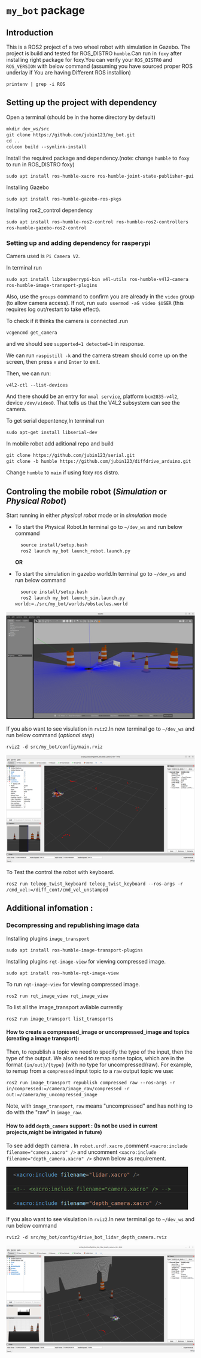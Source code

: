 # `my_bot` package

## Introduction

This is a ROS2 project of a two wheel robot with simulation in Gazebo. The project is build and tested for ROS_DISTRO `humble`.Can run in `foxy` after installing right package for foxy.You can verify your `ROS_DISTRO` and `ROS_VERSION` with below command (assuming you have sourced proper ROS underlay if You are having Different ROS installion)

    printenv | grep -i ROS

## Setting up the project with dependency

Open a terminal (should be in the home directory by default)

    mkdir dev_ws/src
    git clone https://github.com/jubin123/my_bot.git
    cd ..
    colcon build --symlink-install

Install the required package and dependency.(note: change  `humble` to `foxy` to run in ROS_DISTRO foxy)

    sudo apt install ros-humble-xacro ros-humble-joint-state-publisher-gui

Installing Gazebo 

    sudo apt install ros-humble-gazebo-ros-pkgs

Installing ros2_control dependency

    sudo apt install ros-humble-ros2-control ros-humble-ros2-controllers ros-humble-gazebo-ros2-control

### Setting up and adding dependency for rasperypi

Camera used is `Pi Camera V2`.

In terminal run 

    sudo apt install libraspberrypi-bin v4l-utils ros-humble-v4l2-camera ros-humble-image-transport-plugins

Also, use the `groups` command to confirm you are already in the `video` group (to allow camera access). If not, run `sudo usermod -aG video $USER` (this requires log out/restart to take effect).

To check if it thinks the camera is connected .run 

    vcgencmd get_camera

and we should see `supported=1 detected=1` in response.

We can run `raspistill -k` and the camera stream should come up on the screen, then press `x` and `Enter` to exit.

Then, we can run:

    v4l2-ctl --list-devices

And there should be an entry for `mmal service`, platform `bcm2835-v4l2`, device `/dev/video0`. That tells us that the V4L2 subsystem can see the camera.

To get serial depentency,In terminal run

    sudo apt-get install libserial-dev

In mobile robot add aditional repo and build

    git clone https://github.com/jubin123/serial.git
    git clone -b humble https://github.com/jubin123/diffdrive_arduino.git

Change `humble` to `main` if using foxy ros distro.

## Controling the mobile robot (_Simulation_ or *Physical Robot*)

Start running in either _physical robot_ mode or in _simulation_ mode

- To start the Physical Robot.In terminal go to `~/dev_ws` and run below command

        source install/setup.bash
        ros2 launch my_bot launch_robot.launch.py

    **OR**

- To start the simulation in gazebo world.In terminal go to `~/dev_ws` and run below command

        source install/setup.bash
        ros2 launch my_bot launch_sim.launch.py world:=./src/my_bot/worlds/obstacles.world

<!-- Reference-style-image:  -->
![Gazebo Output][ros2_controller_main_gazebo]


If you also want to see visulation in `rviz2`.In new terminal go to `~/dev_ws` and run below command (_optional step_)

    rviz2 -d src/my_bot/config/main.rviz

<!-- Reference-style-image:  -->
![Rviz2 Output][ros2_controller_main_rviz2]

To Test the control the robot with keyboard.

    ros2 run teleop_twist_keyboard teleop_twist_keyboard --ros-args -r /cmd_vel:=/diff_cont/cmd_vel_unstamped


## Additional infomation :

### Decompressing and republishing image data

Installing plugins `image_transport` 

    sudo apt install ros-humble-image-transport-plugins

Installing plugins `rqt-image-view` for viewing compressed image.

    sudo apt install ros-humble-rqt-image-view

To run `rqt-image-view` for viewing compressed image.

    ros2 run rqt_image_view rqt_image_view

To list all the image_transport avliable currently 

    ros2 run image_transport list_transports

#### How to create a compressed_image or uncompressed_image and topics (creating a image transport):

Then, to republish a topic we need to specify the type of the input, then the type of the output. We also need to remap some topics, which are in the format `{in/out}/{type}` (with no type for uncompressed/raw). For example, to remap from a `compressed` input topic to a `raw` output topic we use:

    ros2 run image_transport republish compressed raw --ros-args -r in/compressed:=/camera/image_raw/compressed -r out:=/camera/my_uncompressed_image

Note, with `image_transport`, `raw` means "uncompressed" and has nothing to do with the "raw" in `image_raw`.

#### How to add `depth_camera` support : (Is not be used in current projects,might be intrigated in future)

To see add depth camera . In `robot.urdf.xacro` ,comment `<xacro:include filename="camera.xacro" />` and uncomment `<xacro:include filename="depth_camera.xacro" />` shown below as requirement.

<!-- Reference-style-image:  -->
![Rviz2 Output][drive_bot_lidar_depth_camera_requirements]

If you also want to see visulation in `rviz2`.In new terminal go to `~/dev_ws` and run below command

    rviz2 -d src/my_bot/config/drive_bot_lidar_depth_camera.rviz

<!-- Reference-style-image:  -->
![Rviz2 Output][drive_bot_lidar_depth_camera_rviz2]

<!-- Image References:  -->
[drive_bot_lidar_gazebo]: resources/Images/drive_bot_lidar_gazebo.png "Gazebo Output"
[drive_bot_camera_gazebo]: resources/Images/drive_bot_camera_gazebo.png "Gazebo Output"
[drive_bot_lidar_camera_gazebo]: resources/Images/drive_bot_lidar_camera_gazebo.png "Gazebo Output"
[ros2_controller_main_gazebo]: resources/Images/ros2_controller_main_gazebo.png "Gazebo Output"

[drive_bot_lidar_rviz2]: resources/Images/drive_bot_lidar_rviz2.png "Rviz2 Output"
[drive_bot_camera_rviz2]: resources/Images/drive_bot_camera_rviz2.png "Rviz2 Output"
[drive_bot_lidar_camera_rviz2]: resources/Images/drive_bot_lidar_camera_rviz2.png "Rviz2 Output"
[ros2_controller_main_rviz2]: resources/Images/ros2_controller_main_rviz2.png "Rviz2 Output"
[drive_bot_lidar_depth_camera_rviz2]: resources/Images/drive_bot_lidar_depth_camera_rviz2.png "Rviz2 depth_camera Output"

[drive_bot_lidar_depth_camera_requirements]: resources/Images/drive_bot_lidar_depth_camera_requirements.png "drive_bot_lidar_depth_camera_requirements"